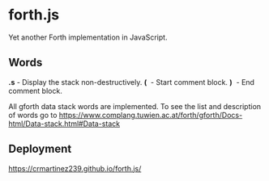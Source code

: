 # forth.js
Yet another Forth implementation in JavaScript. 

## Words
**.s** - Display the stack non-destructively.
**(**  &nbsp;- Start comment block.
**)** &nbsp;- End comment block.

All gforth data stack words are implemented. To see the list and description of words go to https://www.complang.tuwien.ac.at/forth/gforth/Docs-html/Data-stack.html#Data-stack

## Deployment
https://crmartinez239.github.io/forth.js/
